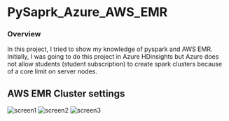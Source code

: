 # PySaprk_Azure_AWS_EMR
### Overview 
In this project, I tried to show my knowledge of pyspark and  AWS EMR. 
Initially, I was going to do this project in  Azure HDinsights but Azure does not allow students (student subscription) to create spark clusters because of a core limit on server nodes.


## AWS EMR Cluster settings 
![screen1](https://user-images.githubusercontent.com/44817812/154007454-d638eecd-844b-4e4e-9fc8-e406d1ffe2bd.png)
![screen2](https://user-images.githubusercontent.com/44817812/154007483-cf13ee10-cc44-4168-880f-637a1b892d25.png)
![screen3](https://user-images.githubusercontent.com/44817812/154007522-16caf423-ec44-4a13-bc06-8746f443fe7f.png)
